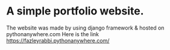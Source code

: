 # A simple portfolio website.
The website was made by using django framework & hosted on pythonanywhere.com
Here is the link https://fazleyrabbi.pythonanywhere.com/
